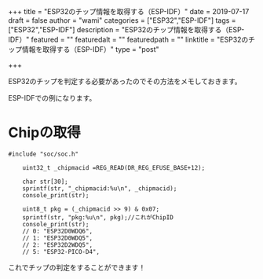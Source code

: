 +++
title = "ESP32のチップ情報を取得する（ESP-IDF）"
date = 2019-07-17
draft = false
author = "wami"
categories = ["ESP32","ESP-IDF"]
tags = ["ESP32","ESP-IDF"]
description = "ESP32のチップ情報を取得する（ESP-IDF）"
featured = ""
featuredalt = ""
featuredpath = ""
linktitle = "ESP32のチップ情報を取得する（ESP-IDF）"
type = "post"

+++

ESP32のチップを判定する必要があったのでその方法をメモしておきます。

ESP-IDFでの例になります。

# Chipの取得

```#include "soc/soc.h"```

```
    uint32_t _chipmacid =REG_READ(DR_REG_EFUSE_BASE+12);

    char str[30];
    sprintf(str, "_chipmacid:%u\n", _chipmacid);
    console_print(str);

    uint8_t pkg = (_chipmacid >> 9) & 0x07;
    sprintf(str, "pkg:%u\n", pkg);//これがChipID
    console_print(str);
    // 0: "ESP32D0WDQ6",
    // 1: "ESP32D0WDQ5",
    // 2: "ESP32D2WDQ5",
    // 5: "ESP32-PICO-D4",
```

これでチップの判定をすることができます！
